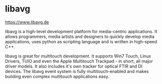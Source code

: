 libavg
======

https://www.libavg.de

libavg is a high-level development platform for media-centric applications. It allows programmers, media artists and designers to quickly develop media applications, uses python as scripting language and is written in high-speed C++.

libavg is great for multitouch development. It supports Win7 Touch, Linux Drivers, TUIO and even the Apple Multitouch Trackpad - in short, all major driver models. It also includes it's own tracker for optical FTIR and DI devices. The libavg event system is fully multitouch-enabled and makes building even complex multitouch applications easy.
